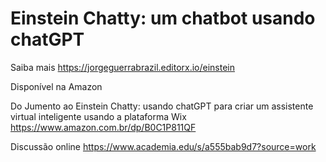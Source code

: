 # Einstein Chatty: um chatbot usando chatGPT

Saiba mais
https://jorgeguerrabrazil.editorx.io/einstein

Disponível na Amazon

Do Jumento ao Einstein Chatty: usando chatGPT para criar um assistente virtual inteligente usando a plataforma Wix
https://www.amazon.com.br/dp/B0C1P811QF

Discussão online
https://www.academia.edu/s/a555bab9d7?source=work

